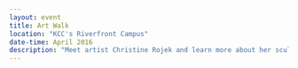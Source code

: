```yaml
---
layout: event
title: Art Walk
location: "KCC's Riverfront Campus"
date-time: April 2016
description: "Meet artist Christine Rojek and learn more about her sculpture &quot;Breezekeeper&quot;. The outdoor sculpture is the latest addition to KCC's north lawn. Also, take a self-guided tour of the fine arts collection on campus."
---
```

